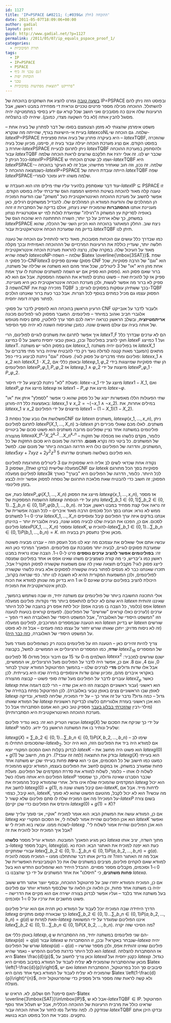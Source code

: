 ```yaml
---
id: 1127
title: 'IP=PSPACE &#8211; ההוכחה (חלק א&#039;)'
date: 2011-05-07T18:09:06+00:00
author: gadial
layout: post
guid: http://www.gadial.net/?p=1127
permalink: /2011/05/07/ip_equals_pspace_proof_1/
categories:
  - תורת הסיבוכיות
tags:
  - IP
  - IP=PSPACE
  - PSPACE
  - גם טכני זה כיף!
  - הוכחות יפות
  - טכני
  - פרוייקט "תוצאות מפתיעות בסיבוכיות"
---
```

[בשעה טובה](http://www.gadial.net/?p=1074) גמרנו להציג את השחקנים בהוכחה של IP=PSPACE ובפוסט הזה ניתן להם להשתולל. ההוכחה מכילה מספר פרטים טכניים ונראית די מפחידה במבט ראשון, אבל הרעיונות שלה אינם כה מסובכים ואני חושב שכל קורא עם ידע בסיסי במתמטיקה יהיה מסוגל להבין אותה (לא בלי השקעה מצדו, כמובן). שיהיה לנו בהצלחה.

משפט אימרמן שהצגתי לא מזמן הצטמצם בסופו של דבר לפתרון של בעיה אחת &#8211; בעיית אי-הישיגות בגרף, שהייתה מה שנקרא $latex \mbox{coNL}$-שלמה. גם הוכחה ש-$latex \mbox{IP=PSPACE}$ היא בעיקרה פתרון של בעיה אחת ספציפית &#8211; $latex \mbox{TQBF}$, שהוזכרה בפוסט הקודם. אם נציג מערכת הוכחה יעילה עבור בעיה זו, סיימנו, מכיוון שכל בעיה אחרת ב-$latex \mbox{PSPACE}$ ניתן לתרגם לבעיית $latex \mbox{TQBF}$ ולהסתפק במערכת ההוכחה עבור $latex \mbox{TQBF}$ שכבר יש לנו. זה אולי ירגיז את חלקכם שרוצים לראות הוכחה שלמה ככל הניתן ל-$latex \mbox{IP=PSPACE}$ ושמו לב שטרם הוכחתי ש-$latex \mbox{TQBF}$ היא $latex \mbox{PSPACE}$-שלמה. זה נכון, וזה חוב שאחזיר מתישהו; אבל זה לא העיקר בהוכחה &#8211; כשנמצאה ההוכחה ל-$latex \mbox{IP=PSPACE}$ הייתה עובדת היותה של $latex \mbox{TQBF}$ שפה $latex \mbox{PSPACE}$-שלמה משהו ידוע ומוכר לגמרי.

עוד דבר שאסתפק בלהעיר עליו שתי מילים וזהו הוא העובדה ש-$latex \mbox{IP}\subseteq\mbox{PSPACE}$ זו טענה קלה מאוד להוכחה בשיטת החיפוש הממצה הגס שדיברתי עליה בפוסט הקודם. אפשר לחשוב על מערכת ההוכחה האינטראקטיבית כעל "משחק" שבו הודעות המוכיח הן המהלכים שלו והודעות המוודא הן המהלכים שלו. להבדיל ממשחקים רגילים, כאן מעניינת אותנו **ההסתברות** שהמוכיח ישיג ניצחון, אולם בדיקה של הסתברות זו זהה באופיה לסריקת עץ המשחק ה"רגילה" שמיועדת לגלות למי יש אסטרטגיית נצחון במשחק, כך שלא ארחיב על כך יותר; השורה התחתונה היא שהכוח הגס של $latex \mbox{PSPACE}$ ניצח שוב. החלק המאתגר בהוכחה הוא הכיוון השני של ההכלה, שהוא בדיוק מה שמערכת הוכחה אינטראקטיבית עבור $latex \mbox{TQBF}$ תיתן לנו.

כמו שבדרך כלל עושים עם הוכחות מסובכות, מאוד כדאי להתחיל עם הוכחה של טענה חלשה יותר, שעדיין כוללת את הרעיונות המרכזיים של הההוכחה האמיתית ובכך מקלה מאוד על העיכול שלה. במקרה שלנו, נרצה להראות מערכת הוכחה אינטראקטיבית לשפה שהיא $latex \mbox{coNP}$-שלמה &#8211; השפה $latex \overline{\mbox{3SAT}}$. שפת כל פסוקי ה-CNF$latex 3$ שאינם ספיקים (פסוק CNF הוא "וגם" של הרבה פסוקיות, שכל אחת מהן היא "או" של 3 ליטרלים, שכל אחד מהם הוא משתנה או שלילה של משתנה, ופסוק הוא ספיק אם יש השמה למשתנים שנותנת לו ערך אמת). ברור שאם פסוק הוא ספיק אז קל להוכיח זאת &#8211; פשוט נותנים למוודא את ההשמה המספקת. אבל אם הוא לא ספיק לא ברור מה אפשר לעשות, ולכן מערכת הוכחה אינטראקטיבית כאן היא מעניינת. השפה 3CNF מזכירה קצת את TQBF בכך ששתיהן עוסקות בפסוקים לוגיים; ב-TQBF הפסוק עצמו גם מכיל כמתים בנוסף לכל הצרות. אבל כבר כעת ברור שאנחנו הולכים לפתור מקרה דומה יחסית.

הרעיון הראשון בהוכחה הוא להפסיק לדבר על פסוקי CNF ולעבור לדבר על אובייקט אלגברי חביב ואהוב במיוחד &#8211; פולינומים. המעבר מפסוק לוגי לפולינום מכונה **אריתמטיזציה**, ובשלב הראשון כנראה ייראה לכם חסר ערך לחלוטין, סתם ניסוח מטופש של אותה בעיה עם עולם מושגים שונה. כמובן שהניסוח השונה לא יהיה סוף הסיפור.

איך אפשר לתרגם את משתנים לוגיים לפולינום, הרי $latex \mbox{T,F}$ הם לא ערכים שבדרך כלל חוקי להציב בפולינום? ובכן, באופן טבעי יחסית נחשוב על 0 כמייצג $latex \mbox{F}$ ועל 1 כמייצג $latex \mbox{T}$. אם בפסוק הלוגי יש משתנה $latex x\_{1}$, אז בפולינום יהיה משתנה $latex X\_{1}$ מתאים (המעבר מאות קטנה לגדולה נועד רק כדי להבטיח שיהיה ברור מתי מדברים על פולינום ומתי מדברים על פסוק לוגי). פעולת "וגם" ניתנת לביצוע בידי כפל: $latex x\_{1}\wedge x\_{2}$ הוא $latex X\_{1}\cdot X\_{2}$, ובאופן כללי אם $latex \varphi\_{1},\varphi\_{2}$ הן שתי פסוקיות שמיוצגות בידי הפולינומים $latex P\_{\varphi\_{1}},P\_{\varphi\_{2}}$ אז $latex \varphi\_{1}\wedge\varphi\_{2}$ מיוצגת על ידי $latex P\_{\varphi\_{1}}\cdot P\_{\varphi\_{2}}$.

פעולת "לא" ניתנת לביצוע על ידי חיסור: $latex \neg x\_{1}$ מיוצג על ידי $latex 1-X\_{1}$, ואם $latex P\_{\varphi}$ מייצג את $latex \varphi$ אז $latex 1-P\_{\varphi}$ מייצג את $latex \neg\varphi$.

שתי הפעולות הללו מאפשרות ייצוג של כל פסוק שהוא כי אפשר "לסמלץ" איתן את "או" באמצעות כלל דה-מורגן: $latex x\_{1}\vee x\_{2}=\neg\left(\neg x\_{1}\wedge\neg x\_{2}\right)$. במילים אחרות, את $latex x\_{1}\vee x\_{2}$ מייצגים על ידי הפולינום $latex 1-\left(1-X\_{1}\right)\left(1-X\_{2}\right)$.

משלושת אלו נובע שכל נוסחת 3CNF עם $latex n$ משתנים, $latex \varphi\left(x\_{1},\dots,x\_{n}\right)$, ניתן לתרגם לפולינום $latex P\left(X\_{1},\dots,X\_{n}\right)$ ב-$latex n$ משתנים. לאלו מכם שאולי מכירים רק פולינומים במשתנה אחד נציין שפולינום מרובה משתנים הוא פשוט סכום של ביטויים מהצורה $latex aX\_{1}^{k\_{1}}X\_{2}^{k\_{2}}\dots X\_{n}^{k\_{n}}$ &#8211; כלומר, מקדם כלשהו ואז מכפלה של חזקות של המשתנים. כל ביטוי כזה נקרא **מונום**. הדרגה של מונום היא סכום החזקות של כל המשתנים, והדרגה של הפולינום כולו היא הדרגה הגבוהה ביותר של מונום שבו. למשל, $latex 5xy+7xyz+2y^{2}z^{3}$ הוא פולינום בשלושה משתנים שדרגתו 5.

נקודה אחת שכדאי לשים לב אליה היא שפסוקית עם 3 ליטרלים מתורגמת לפולינום ממעלה שלישית (בדקו זאת!), ושפסוק 3CNF עם $latex k$ פסוקיות בסך הכל מתורגם לפולינום ממעלה $latex 3k$ לכל היותר. כלומר, הדרגה של הפולינום היא "בערך" כאורך הפסוק; זה חשוב כדי להבטיח שאת מלאכת התרגום של נוסחה לפסוק אפשר יהיה לבצע בזמן פולינומי.

כעת, אם $latex P\_{\varphi}\left(X\_{1},\dots,X\_{n}\right)$ מייצג את הפסוק $latex \varphi\left(x\_{1},\dots,x\_{n}\right)$, אז מספר ההשמות המספקות של $latex \varphi$ נתון על ידי הנוסחה $latex \sum\_{b\_{1}\in\left\{ 0,1\right\} }\sum\_{b\_{2}\in\left\{ 0,1\right\} }\dots\sum\_{b\_{n}\in\left\{ 0,1\right\} }P\_{\varphi}\left(b\_{1},\dots,b\_{n}\right)$. זה נראה אולי קצת מפחיד במבט ראשון, אבל זה ממש לא נורא: אנחנו בסך הכל סוכמים הרבה מאוד איברים &#8211; לכל הצבה אפשרית של ערכי 0 ו-1 למשתנים $latex X\_{1},\dots,X\_{n}$ אנחנו בודקים איזה ערך הפולינום קיבל ומוסיפים לסכום. אם כן, הפכנו את הבעיה שלנו לבעיה מסוג שונה, בעיה אלגברית יותר &#8211; בהינתן פולינום $latex P\left(X\_{1},\dots,X\_{n}\right)$ ומספר $latex K$, להוכיח ש-$latex \sum\_{b\_{1}\in\left\{ 0,1\right\} }\dots\sum\_{b\_{n}\in\left\{ 0,1\right\} }P\left(b\_{1},\dots,b\_{n}\right)=K$. מכאן ואילך נתעסק רק בבעיה הזו.

עכשיו אתם אולי שואלים את עצמכם מה יצא לנו מכל העסק הזה &#8211; עברנו מבעיה פשוטה שמערבת פסוקים לוגיים, לבעיה יותר מסובכת עם פולינומים. הפאנץ' המרכזי כאן הוא זה: **בפולינומים אפשר להציב ערכים נוספים** פרט ל-0 ו-1. הצבה שכזו נראית במבט ראשון כמו ג'יבריש, כי מה קורה כשמציבים משהו שאינו אפס או אחד בפולינום שמנסה לייצג פסוק לוגי? מקבלים תוצאה שאין לה שום משמעות שקשורה לפסוק המקורי! אבל, תזכרו שאנחנו כבר לא מנסים לפתור בעיה שקשורה לפסוקים אלא בעיה כלשהי שקשורה לפולינומים, ולכן המשמעות המקורית ההיא לא חשובה לנו יותר. כפי שנראה בקרוב, היכולת להציב בפולינום ערכים שאינם 0 או 1 היא בדיוק מה שנותן למוודא את הכוח לבחון אינטראקטיבית את המוכיח.

אולי התכונה החשובה ביותר של פולינומים עם משתנה יחיד, וזו שבה נשתמש בהמשך, היא שהם לא יכולים להתאפס ביותר מדי נקודות: פולינום ממעלה $latex n$ שאיננו זהותית אפס (כלומר, כל הצבה בו מניבה אפס) יכול לתת אפס רק בהצבה של לכל היותר $latex n$ ערכים (לערכים כאלו קוראים "שורשים" של הפולינום). לפעמים קוראים בטעות לטענה הזו "המשפט היסודי של האלגברה", אבל המשפט היסודי של האלגברה הוא די הפוך &#8211; הוא הטענה שבמספרים המרוכבים, לפולינום ממעלה $latex n$ יש בדיוק $latex n$ שורשים (זה לא ניסוח מדויק; ייתכן שאותו שורש יחזור על עצמו כמה פעמים &#8211; אבל זה לא פוסט על המשפט היסודי של האלגברה, [כזה כבר היה](http://www.gadial.net/?p=215)).

צריך להיות זהירים כאן &#8211; הטענה הזו על פולינומים נכונה רק כשהפולינום מוגדר מעל **שדה**, כמו המספרים הרציונליים או הממשיים. למשל, בקבוצה $latex \mathbb{Z}_{16}$ של המספרים השלמים מ-0 עד 15 עם חיבור וכפל מודולו 16 לפולינום $latex x^{2}$ ישנם שורשים למכביר: 0, וגם 4, וגם 8. אם כן, אפשר היה לדבר על הפולינום מעל הרציונליים, או הממשיים, אבל אלו שדות גדולים **מדי** לצרכים שלנו &#8211; בהמשך הפרוטוקול המוודא יצטרך לבחור באקראי איברים מהם, ומכיוון שהם שדות אינסופיים בחירה שכזו היא בעייתית. לכן עוברים לדבר על הפולינום מעל שדה סופי פשוט &#8211; קבוצה מהצורה $latex \mathbb{Z}_{p}$ כאשר $latex p$ הוא ראשוני (עבור ראשוניים הקבוצה הזו היא אכן שדה &#8211; הרי לכם דוגמה אחת לאופן שבו הראשוניים צצים באופן טבעי באלגברה). לכן הפרוטקול נפתח בבחירה של $latex p$ גדול &#8211; כמה גדול? נדבר על זה אחר כך &#8211; על ידי המוכיח, שליחה למוודא, ובדיקה של המוודא שאותו $latex p$ הוא אכן ראשוני בעזרת אלגוריתם כלשהו לבדיקת ראשוניות (מילר-רבין [שהזכרתי בבלוג בעבר](http://www.gadial.net/?p=202) מספיק טוב כאן; הוא אמנם הסתברותי אבל כל מערכת ההוכחה האינטראקטיבית היא הסתברותית).

ועכשיו הטריק הוא זה: בואו נגדיר פולינום $latex g\left(X\right)$ על ידי כך שניקח את הסכום של $latex P$ שלעיל ונותיר בו את המשתנה הראשון בלי ידוע. כלומר:

$latex g\left(X\right)=\sum\_{b\_{2}\in\left\{ 0,1\right\} }\dots\sum\_{b\_{n}\in\left\{ 0,1\right\} }P\left(X,b\_{2},\dots,b\_{n}\right)$ &#8211; שימו לב שהסכומים התחילו מ-$latex b_{2}$. אם למוודא היה ביד את הפולינום הזה, הוא היה יכול לבדוק בקלות האם הסכום המקורי יוצא $latex K$ &#8211; הוא פשוט היה מחשב את $latex g\left(0\right)+g\left(1\right)$ ובודק את התוצאה (למה זה עובד?). רק מה, חישוב של $latex g\left(X\right)$ הוא בעייתי כמעט כמו חישוב של כל הסכומים, אם כי הוא **טיפה** פחות בעייתי שכן יש משתנה אחד פחות שמעורב במשחק. אז במקום לחשב את הפולינום בעצמו, המוודא יבקש מהמוכיח לשלוח לו אותו &#8211; כלומר, לשלוח למוודא את סדרת המקדמים של הפולינום. מעלת הפולינום היא אותה מעלה כשל $latex P$ שכבר הסברנו שאינה גדולה, כך שמספר המקדמים שהמוכיח שולח אינו גדול. אחרי שהמוודא קיבל מהמוכיח את $latex g$ הוא יכול לחשב את $latex g\left(0\right)+g\left(1\right)$, ואם קיבל משהו שונה מ-$latex K$, לדחות מייד. אבל אם הוא קיבל, כצפוי, $latex K$, מה עכשיו? הוא לא יכול לקבל, מהטעם הפשוט שהוא לא סומך על המוכיח! מה אם המוכיח שלח לו סתם פולינום שלא קשור ל-$latex P$ בשום צורה (והינדס את הפולינום כדי שכן יקיים $latex g\left(0\right)+g\left(1\right)=K$)?

אם כן, המוודא עושה את המשחק הבא: הוא אומר למוכיח "אוקיי, אני סומך עלייך שאם $latex g$ הוא אכן הפולינום שהיית אמור לשלוח לי, אז הסכום המקורי יצא $latex K$ ואפשר לשכוח ממנו. עכשיו בוא תוכיח לי ש-$latex g$ הוא אכן הפולינום שהיית אמור לשלוח לי". אבל איך המוכיח יכול להוכיח את זה?

כאן מגיע הפאנץ' המובטח. המוודא יגריל מספר **כלשהו** $latex a$ מתוך השדה, יציב אותו ב-$latex g$ ויקבל מספר, $latex g\left(a\right)$. כעת הוא יפנה למוכיח את האתגר הבא: הוכח נא עבורי שמתקיים $latex \sum\_{b\_{2}\in\left\{ 0,1\right\} }\dots\sum\_{b\_{n}\in\left\{ 0,1\right\} }P\left(a,b\_{2},\dots,b\_{n}\right)=g\left(a\right)$. אבל מה זה האתגר הזה? זה בדיוק אותו דבר שהתחלנו ממנו &#8211; המוכיח מנסה להוכיח למוודא שאם לוקחים פולינום, מציבים במשתנים שלו את כל הקומבינציות האפשריות של 0 ו-1 וסוכמים, מקבלים מספר מסויים. ההבדל היחיד הוא שהפולינום החדש הוא בעל **פחות משתנים**, כי "חיסלנו" את אחד המשתנים על ידי כך שהצבנו בו $latex a$.

אם כן, המוכיח והמוודא יחזרו שוב על פרוטוקול ההוכחה, ובסוף יווצר אתגר חדש ששוב יהיה בו משתנה אחד פחות, וכן הלאה וכן הלאה עד שלבסוף המוודא יוותר עם פולינום בעל משתנה אחד בלבד &#8211; ועליו אפשר לבדוק בצורה ישירה אם הוא מקיים את הדרישה &#8211; פשוט מחשבים את ערכיו על 0 ו-1 וסוכמים.

הדרך היחידה שבה המוכיח יוכל לעבוד על המוודא כאן תהיה אם הוא יגריל פולינום $latex g$ כך שבאורח קסום מתקיים $latex \sum\_{b\_{2}\in\left\{ 0,1\right\} }\dots\sum\_{b\_{n}\in\left\{ 0,1\right\} }P\left(a,b\_{2},\dots,b\_{n}\right)=g\left(a\right)$ וזאת למרות ש-$latex g$ איננו הפולינום שמוגדר על ידי המשוואה $latex \sum\_{b\_{2}\in\left\{ 0,1\right\} }\dots\sum\_{b\_{n}\in\left\{ 0,1\right\} }P\left(X,b\_{2},\dots,b\_{n}\right)$. מה הסיכוי שזה יקרה?

באופן כללי אם $latex p,q$ הם שני פולינומים במשתנה יחיד, מה ההסתברות ש-$latex p\left(a\right)=q\left(a\right)$ עבור $latex a$ שנבחר באקראי? ובכן, זו ההסתברות ש-$latex a$ יהיה שורש של הפולינום $latex p\left(a\right)-q\left(a\right)$ &#8211; פולינום שאינו זהותית אפס, ולכן מספר שורשיו הוא לכל היותר כדרגת פולינום ההפרש &#8211; נאמר שהיא $latex d$. אז ההסתברות להצלחה היא $latex \frac{d}{p}$, וכאן צריך לחשוב על $latex d$ כקטן יחסית ועל $latex p$ כגדול. מכאן שההסתברות שהמוכיח **לא** יצליח לעבוד על המוודא בסיבוב מסויים היא $latex \left(1-\frac{d}{p}\right)$, ואם יש $latex n$ סיבובים סך הכל בפרוטוקול, ההסתברות שהמוכיח לא יצליח לעבוד על המוודא באף אחד מהם היא $latex \left(1-\frac{d}{p}\right)^{n}$, ולא קשה לראות שזה מספר גדול מספיק כדי שהפרוטוקול יהיה מוצלח.

האם סיימנו? חס ושלום, לא. הראינו ש-$latex \overline{3\mbox{SAT}}\in\mbox{IP}$, אבל לא ש-$latex \mbox{TQBF}\in\mbox{IP}$. הפרוטקול שראינו כולל את מרבית הרעיונות של ההוכחה הכללית, אבל יש תעלול אחד נוסף שנזדקק לו. למה ומדוע? נסו לחזור על אותה הוכחה עבור $latex \mbox{TQBF}$ ובדקו היכן אתם נתקעים. נסביר את הכל בפוסט הבא בנושא.